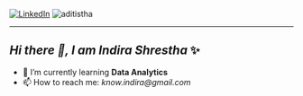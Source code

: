 [![LinkedIn](https://img.shields.io/badge/LinkedIn-%230077B5.svg?logo=linkedin&logoColor=white)](https://linkedin.com/in/indirastha)
<span align="right"><img src="https://komarev.com/ghpvc/?username=indirastha&label=Profile%20views&color=0e75b6&style=flat" alt="aditistha"/></span> 

<hr>

## _Hi there 👋, I am Indira Shrestha_ ✨

- 🌱 I’m currently learning **Data Analytics**
- 📫 How to reach me: _know.indira@gmail.com_
